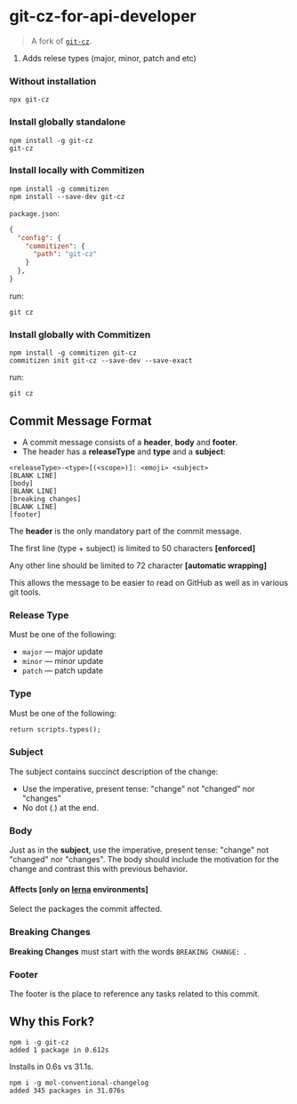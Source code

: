 # git-cz-for-api-developer

> A fork of [`git-cz`](https://github.com/streamich/git-cz). 

1) Adds relese types (major, minor, patch and etc)


### Without installation

```shell
npx git-cz
```


### Install globally standalone

```shell
npm install -g git-cz
git-cz
```


### Install locally with Commitizen

```shell
npm install -g commitizen
npm install --save-dev git-cz
```

`package.json`:

```json
{
  "config": {
    "commitizen": {
      "path": "git-cz"
    }
  },
}
```

run:

```shell
git cz
```


### Install globally with Commitizen

```shell
npm install -g commitizen git-cz
commitizen init git-cz --save-dev --save-exact
```

run:

```shell
git cz
```

## Commit Message Format

* A commit message consists of a **header**, **body** and **footer**.
* The header has a **releaseType** and **type** and a **subject**:

```
<releaseType>-<type>[(<scope>)]: <emoji> <subject>
[BLANK LINE]
[body]
[BLANK LINE]
[breaking changes]
[BLANK LINE]
[footer]
```

The **header** is the only mandatory part of the commit message.

The first line (type + subject) is limited to 50 characters **[enforced]**

Any other line should be limited to 72 character **[automatic wrapping]**

This allows the message to be easier to read on GitHub as well as in various git tools.

### Release Type

Must be one of the following:

- `major` &mdash; major update
- `minor` &mdash; minor update
- `patch` &mdash; patch update

### Type

Must be one of the following:

```mmd
return scripts.types();
```

### Subject

The subject contains succinct description of the change:

* Use the imperative, present tense: "change" not "changed" nor "changes"
* No dot (.) at the end.

### Body

Just as in the **subject**, use the imperative, present tense: "change" not "changed" nor "changes".
The body should include the motivation for the change and contrast this with previous behavior.

#### Affects [only on [lerna](https://lernajs.io/) environments]

Select the packages the commit affected.

### Breaking Changes

**Breaking Changes** must start with the words `BREAKING CHANGE: `.

### Footer

The footer is the place to reference any tasks related to this commit.



## Why this Fork?

```
npm i -g git-cz
added 1 package in 0.612s
```

Installs in 0.6s vs 31.1s.

```
npm i -g mol-conventional-changelog
added 345 packages in 31.076s
```
